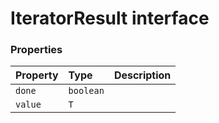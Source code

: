 # IteratorResult interface










### Properties

| Property	   | Type	| Description|
|:-------------|:-------|:-----------|
|`done`      | `boolean` |  |
|`value`      | `T` |  |






